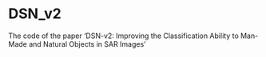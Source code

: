 # DSN_v2
The code of the paper ‘DSN-v2: Improving the Classification Ability to Man-Made and Natural Objects in SAR Images’
